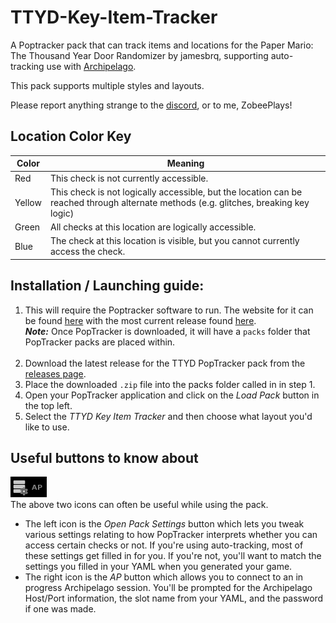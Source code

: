 # TTYD-Key-Item-Tracker
A Poptracker pack that can track items and locations for the Paper Mario: The Thousand Year Door Randomizer by jamesbrq, supporting auto-tracking use with [Archipelago](https://archipelago.gg/).

This pack supports multiple styles and layouts.

Please report anything strange to the [discord](https://discord.gg/mkBVUyN8q8), or to me, ZobeePlays!

## Location Color Key

| Color  | Meaning                                                                                                                               |
|--------|---------------------------------------------------------------------------------------------------------------------------------------|
| Red    | This check is not currently accessible.                                                                                               |
| Yellow | This check is not logically accessible, but the location can be reached through alternate methods (e.g. glitches, breaking key logic) |
| Green  | All checks at this location are logically accessible.                                                                                 |
| Blue   | The check at this location is visible, but you cannot currently access the check.                                                     |

## Installation / Launching guide:
1. This will require the Poptracker software to run. The website for it can be found  [here](https://poptracker.github.io/) with the most current release found [here](https://github.com/black-sliver/PopTracker/releases). <br>
***Note:*** Once PopTracker is downloaded, it will have a `packs` folder that PopTracker packs are placed within. <br> <br>
2. Download the latest release for the TTYD PopTracker pack from the [releases page](https://github.com/ZobeePlays/TTYD-Randomizer-AP-Tracker/releases).
3. Place the downloaded `.zip` file into the packs folder called in in step 1.
4. Open your PopTracker application and click on the *Load Pack* button in the top left.
5. Select the *TTYD Key Item Tracker* and then choose what layout you'd like to use.


## Useful buttons to know about

![AP_Bar.png](images/AP_Bar.png)<br>
The above two icons can often be useful while using the pack.
- The left icon is the *Open Pack Settings* button which lets you tweak various settings relating to how PopTracker interprets whether you can access certain checks or not. If you're using auto-tracking, most of these settings get filled in for you. If you're not, you'll want to match the settings you filled in your YAML when you generated your game.
- The right icon is the *AP* button which allows you to connect to an in progress Archipelago session. You'll be prompted for the Archipelago Host/Port information, the slot name from your YAML, and the password if one was made.